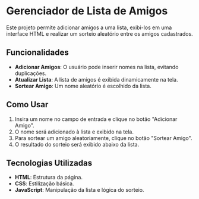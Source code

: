 # Gerenciador de Lista de Amigos

Este projeto permite adicionar amigos a uma lista, exibi-los em uma interface HTML e realizar um sorteio aleatório entre os amigos cadastrados.

## Funcionalidades

- **Adicionar Amigos**: O usuário pode inserir nomes na lista, evitando duplicações.
- **Atualizar Lista**: A lista de amigos é exibida dinamicamente na tela.
- **Sortear Amigo**: Um nome aleatório é escolhido da lista.

## Como Usar

1. Insira um nome no campo de entrada e clique no botão "Adicionar Amigo".
2. O nome será adicionado à lista e exibido na tela.
3. Para sortear um amigo aleatoriamente, clique no botão "Sortear Amigo".
4. O resultado do sorteio será exibido abaixo da lista.

## Tecnologias Utilizadas

- **HTML**: Estrutura da página.
- **CSS**: Estilização básica.
- **JavaScript**: Manipulação da lista e lógica do sorteio.
